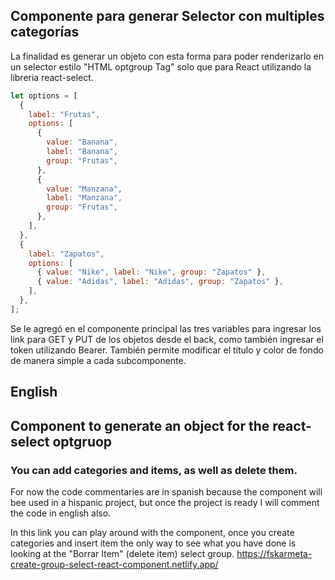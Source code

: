 ## Componente para generar Selector con multiples categorías

La finalidad es generar un objeto con esta forma para poder renderizarlo
en un selector estilo "HTML optgroup Tag" solo que para React utilizando
la libreria react-select.

```js
let options = [
  {
    label: "Frutas",
    options: [
      {
        value: "Banana",
        label: "Banana",
        group: "Frutas",
      },
      {
        value: "Manzana",
        label: "Manzana",
        group: "Frutas",
      },
    ],
  },
  {
    label: "Zapatos",
    options: [
      { value: "Nike", label: "Nike", group: "Zapatos" },
      { value: "Adidas", label: "Adidas", group: "Zapatos" },
    ],
  },
];
```

Se le agregó en el componente principal las tres variables para ingresar los link para GET y PUT de los objetos desde el back, como también
ingresar el token utilizando Bearer. También permite modificar el título y color de fondo de manera simple a cada subcomponente.

## English

## Component to generate an object for the react-select optgruop

### You can add categories and items, as well as delete them.

For now the code commentaries are in spanish because the component will bee used in a hispanic project, but once the project is ready I will comment the
code in english also.

In this link you can play around with the component, once you create categories and insert item the only way to see what you have done
is looking at the "Borrar Item" (delete item) select group.
https://fskarmeta-create-group-select-react-component.netlify.app/
